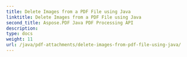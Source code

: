 ```yaml
---
title: Delete Images from a PDF File using Java
linktitle: Delete Images from a PDF File using Java
second_title: Aspose.PDF Java PDF Processing API
description: 
type: docs
weight: 11
url: /java/pdf-attachments/delete-images-from-pdf-file-using-java/
---
```

